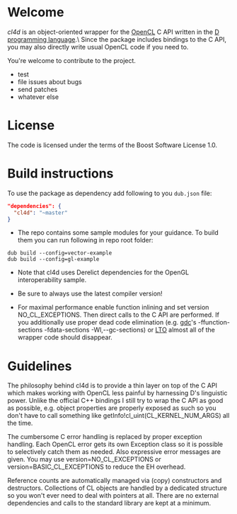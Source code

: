 Welcome
=======

*cl4d* is an object-oriented wrapper for the [OpenCL](http://www.khronos.org/opencl/) C API written in the [D programming language](http://www.dlang.org/).\\
Since the package includes bindings to the C API, you may also directly write usual OpenCL code if you need to.

You're welcome to contribute to the project.
* test
* file issues about bugs
* send patches
* whatever else

License
=======

The code is licensed under the terms of the Boost Software License 1.0.

Build instructions
==================
To use the package as dependency add following to you `dub.json` file:
```JSON
"dependencies": {
  "cl4d": "~master"
}
```

* The repo contains some sample modules for your guidance.
To build them you can run following in repo root folder:
```
dub build --config=vector-example
dub build --config=gl-example
```
* Note that cl4d uses Derelict dependencies for the OpenGL interoperability sample.

* Be sure to always use the latest compiler version!
* For maximal performance enable function inlining and set version NO_CL_EXCEPTIONS. Then direct calls to the C API are performed.
  If you additionally use proper dead code elimination (e.g. [gdc](https://bitbucket.org/goshawk/gdc)'s -ffunction-sections -fdata-sections -Wl,--gc-sections) or [LTO](http://en.wikipedia.org/wiki/Link-time_optimization) almost all of the wrapper code should disappear.

Guidelines
==========

The philosophy behind cl4d is to provide a thin layer on top of the C API which makes working with OpenCL less painful by harnessing D's linguistic power. Unlike the official C++ bindings I still try to wrap the C API as good as possible, e.g. object properties are properly exposed as such so you don't have to call something like getInfo!cl_uint(CL_KERNEL_NUM_ARGS) all the time.

The cumbersome C error handling is replaced by proper exception handling. Each OpenCL error gets its own Exception class so it is possible to selectively catch them as needed.
Also expressive error messages are given.
You may use version=NO_CL_EXCEPTIONS or version=BASIC_CL_EXCEPTIONS to reduce the EH overhead.

Reference counts are automatically managed via (copy) constructors and destructors.
Collections of CL objects are handled by a dedicated structure so you won't ever need to deal with pointers at all.
There are no external dependencies and calls to the standard library are kept at a minimum.
